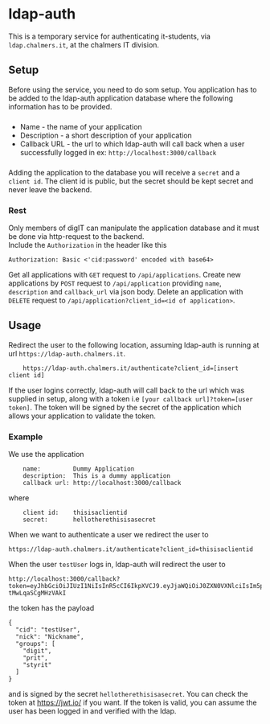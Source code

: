 # ldap-auth
This is a temporary service for authenticating it-students, via ```ldap.chalmers.it```, at the chalmers IT division.
## Setup
Before using the service, you need to do som setup. You application has to be added to the ldap-auth application database where the following information has to be provided. <br>
### 
- Name - the name of your application
- Description - a short description of your application
- Callback URL - the url to which ldap-auth will call back when a user successfully logged in ex: ```http://localhost:3000/callback```
### 
Adding the application to the database you will receive a ```secret``` and a ```client id```. The client id is public, but the secret should be kept secret and never leave the backend. <br>
### Rest
Only members of digIT can manipulate the application database and it must be done via http-request to the backend. <br>
Include the `Authorization` in the header like this
```
Authorization: Basic <'cid:password' encoded with base64>
```
Get all applications with `GET` request to `/api/applications`. Create new applications by `POST` request to `/api/application` providing `name`, `description` and `callback_url` via json body. Delete an application with `DELETE` request to `/api/application?client_id=<id of application>`.

## Usage
Redirect the user to the following location, assuming ldap-auth is running at url ```https://ldap-auth.chalmers.it```.<br>
```
    https://ldap-auth.chalmers.it/authenticate?client_id=[insert client id]
```
If the user logins correctly, ldap-auth will call back to the url which was supplied in setup, along with a token i.e ```[your callback url]?token=[user token]```. The token will be signed by the secret of the application which allows your application to validate the token.

### Example
We use the application
```
	name:         Dummy Application
	description:  This is a dummy application
	callback url: http://localhost:3000/callback
```
where
```
    client id:    thisisaclientid
	secret:       hellotherethisisasecret
```

When we want to authenticate a user we redirect the user to
```
https://ldap-auth.chalmers.it/authenticate?client_id=thisisaclientid
```

When the user ```testUser``` logs in, ldap-auth will redirect the user to 
```
http://localhost:3000/callback?token=eyJhbGciOiJIUzI1NiIsInR5cCI6IkpXVCJ9.eyJjaWQiOiJ0ZXN0VXNlciIsIm5pY2siOiJOaWNrbmFtZSIsImdyb3VwcyI6WyJkaWdpdCIsInByaXQiLCJzdHlyaXQiXX0.EwoDK_VMgDhjLTpJTku9KRDZB4-tMwLqaSCgMHzVAkI
```

the token has the payload
```
{
  "cid": "testUser",
  "nick": "Nickname",
  "groups": [
    "digit",
    "prit",
    "styrit"
  ]
}
```
and is signed by the secret ```hellotherethisisasecret```. You can check the token at https://jwt.io/ if you want. If the token is valid, you can assume the user has been logged in and verified with the ldap.